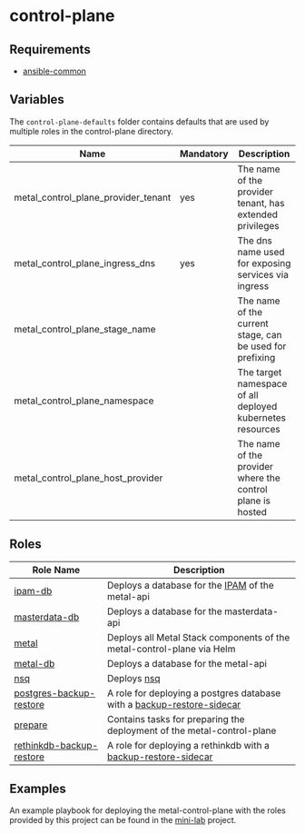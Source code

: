 # control-plane

## Requirements

- [ansible-common](https://github.com/metal-stack/ansible-common)

## Variables

The `control-plane-defaults` folder contains defaults that are used by multiple roles in the control-plane directory.

| Name                                | Mandatory | Description                                                |
| ----------------------------------- | --------- | ---------------------------------------------------------- |
| metal_control_plane_provider_tenant | yes       | The name of the provider tenant, has extended privileges   |
| metal_control_plane_ingress_dns     | yes       | The dns name used for exposing services via ingress        |
| metal_control_plane_stage_name      |           | The name of the current stage, can be used for prefixing   |
| metal_control_plane_namespace       |           | The target namespace of all deployed kubernetes resources  |
| metal_control_plane_host_provider   |           | The name of the provider where the control plane is hosted |

## Roles

| Role Name                                                                | Description                                                                                                                     |
| ------------------------------------------------------------------------ | ------------------------------------------------------------------------------------------------------------------------------- |
| [ipam-db](control-plane/roles/ipam-db)                                   | Deploys a database for the [IPAM](https://github.com/metal-stack/go-ipam) of the metal-api                                      |
| [masterdata-db](control-plane/roles/masterdata-db)                       | Deploys a database for the masterdata-api                                                                                       |
| [metal](control-plane/roles/metal)                                       | Deploys all Metal Stack components of the metal-control-plane via Helm                                                          |
| [metal-db](control-plane/roles/metal-db)                                 | Deploys a database for the metal-api                                                                                            |
| [nsq](control-plane/roles/nsq)                                           | Deploys [nsq](https://nsq.io/)                                                                                                  |
| [postgres-backup-restore](control-plane/roles/postgres-backup-restore)   | A role for deploying a postgres database with a [backup-restore-sidecar](https://github.com/metal-stack/backup-restore-sidecar) |
| [prepare](control-plane/roles/prepare)                                   | Contains tasks for preparing the deployment of the metal-control-plane                                                          |
| [rethinkdb-backup-restore](control-plane/roles/rethinkdb-backup-restore) | A role for deploying a rethinkdb with a [backup-restore-sidecar](https://github.com/metal-stack/backup-restore-sidecar)         |

## Examples

An example playbook for deploying the metal-control-plane with the roles provided by this project can be found in the [mini-lab](https://github.com/metal-stack/mini-lab) project.
